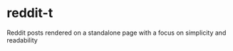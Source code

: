 reddit-t
========

Reddit posts rendered on a standalone page with a focus on simplicity and readability
